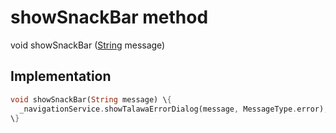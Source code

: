


# showSnackBar method








void showSnackBar
([String](https://api.flutter.dev/flutter/dart-core/String-class.html) message)








## Implementation

```dart
void showSnackBar(String message) \{
  _navigationService.showTalawaErrorDialog(message, MessageType.error);
\}
```








